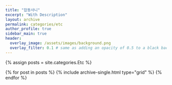 ```yaml
---
title: "잡동사니"
excerpt: "With Description"
layout: archive
permalink: categories/etc
author_profile: true
sidebar_main: true
header:
  overlay_image: /assets/images/background.png
  overlay_filter: 0.1 # same as adding an opacity of 0.5 to a black background
---
```


{% assign posts = site.categories.Etc %}

<div class="grid__wrapper">
{% for post in posts %} {% include archive-single.html type="grid"
  %} {% endfor %}
</div>
